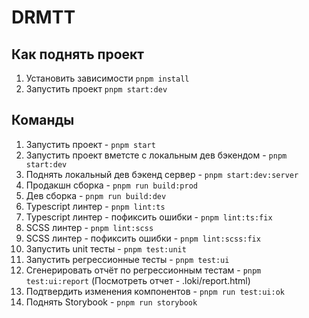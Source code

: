 # DRMTT

## Как поднять проект
1. Установить зависимости `pnpm install`
2. Запустить проект `pnpm start:dev`

## Команды
1. Запустить проект - `pnpm start`
1. Запустить проект вметсте с локальным дев бэкендом - `pnpm start:dev`
2. Поднять локальный дев бэкенд сервер - `pnpm start:dev:server`
3. Продакшн сборка - `pnpm run build:prod`
4. Дев сборка - `pnpm run build:dev`
5. Typescript линтер - `pnpm lint:ts`
6. Typescript линтер - пофиксить ошибки - `pnpm lint:ts:fix`
7. SCSS линтер - `pnpm lint:scss`
8. SCSS линтер - пофиксить ошибки - `pnpm lint:scss:fix`
9. Запустить unit тесты - `pnpm test:unit`
10. Запустить регрессионные тесты - `pnpm test:ui`
11. Сгенерировать отчёт по регрессионным тестам - `pnpm test:ui:report` (Посмотреть отчет - .loki/report.html)
12. Подтвердить изменения компонентов - `pnpm run test:ui:ok`
13. Поднять Storybook - `pnpm run storybook`